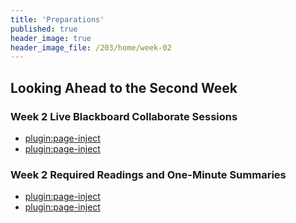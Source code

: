 ```yaml
---
title: 'Preparations'
published: true
header_image: true
header_image_file: /203/home/week-02
---
```


## Looking Ahead to the Second Week

### Week 2 Live Blackboard Collaborate Sessions
* [plugin:page-inject](../../blackboard-sessions/week-02-1)   	
* [plugin:page-inject](../../blackboard-sessions/week-02-2)  

### Week 2 Required Readings and One-Minute Summaries
* [plugin:page-inject](../../weekly-readings/week-02-1?template=partials/embedlycardlinkonly)  	
* [plugin:page-inject](../../weekly-readings/week-02-2?template=partials/embedlycardlinkonly)  
